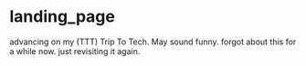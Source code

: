 # landing_page
advancing on my (TTT) Trip To Tech. May sound funny.
forgot about this for a while now. just revisiting it again.
